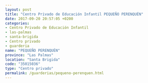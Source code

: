 ```yaml
---
layout: post
title: "Centro Privado de Educación Infantil PEQUEÑO PERENQUÉN"
date: 2017-09-20 20:57:05 +0200
categories:
- Centro Privado de Educación Infantil
- las-palmas
- santa-brigida
- Centro privado
- guarderia
name: "PEQUEÑO PERENQUÉN"
province: "Las Palmas"
location: "Santa Brigida"
code: "35015036"
type: "Centro privado"
permalink: /guarderias/pequeno-perenquen.html
---
```

